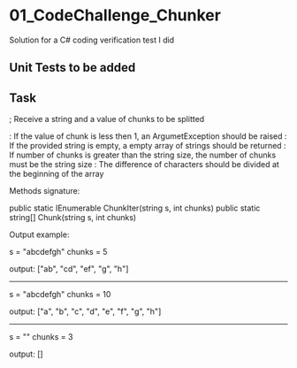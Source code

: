 # 01_CodeChallenge_Chunker
Solution for a C# coding verification test I did 

## Unit Tests to be added


## Task

; Receive a string and a value of chunks to be splitted

: If the value of chunk is less then 1, an ArgumetException should be raised
: If the provided string is empty, a empty array of strings should be returned
: If number of chunks is greater than the string size, the number of chunks must be the string size
: The difference of characters should be divided at the beginning of the array

Methods signature:

public static IEnumerable<string> ChunkIter(string s, int chunks)
public static string[] Chunk(string s, int chunks)

Output example:

s = "abcdefgh"
chunks = 5

output: ["ab", "cd", "ef", "g", "h"]

_____________________________

s = "abcdefgh"
chunks = 10

output: ["a", "b", "c", "d", "e", "f", "g", "h"]

_____________________________

s = ""
chunks = 3

output: []



